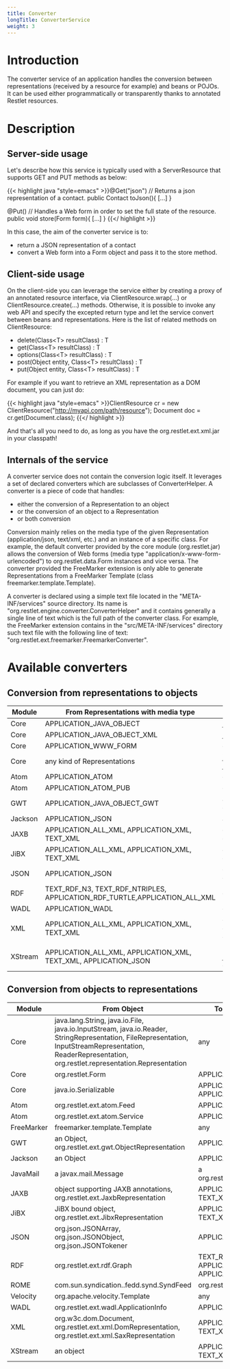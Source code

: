 ```yaml
---
title: Converter
longTitle: ConverterService
weight: 3
---
```

# Introduction

The converter service of an application handles the conversion between
representations (received by a resource for example) and beans or POJOs.
It can be used either programmatically or transparently thanks to
annotated Restlet resources.

# Description

## Server-side usage

Let's describe how this service is typically used with a ServerResource
that supports GET and PUT methods as below:

{{< highlight java "style=emacs" >}}@Get("json")
// Returns a json representation of a contact.
public Contact toJson(){
   [...]
}

@Put()
// Handles a Web form in order to set the full state of the resource.
public void store(Form form){
   [...]
}
{{</ highlight >}}

In this case, the aim of the converter service is to:

-   return a JSON representation of a contact
-   convert a Web form into a Form object and pass it to the store
    method.

## Client-side usage

On the client-side you can leverage the service either by creating a
proxy of an annotated resource interface, via ClientResource.wrap(...)
or ClientResource.create(...) methods. Otherwise, it is possible to
invoke any web API and specify the excepted return type and let the
service convert between beans and representations. Here is the list of
related methods on ClientResource:

-   delete(Class\<T\> resultClass) : T
-   get(Class\<T\> resultClass) : T
-   options(Class\<T\> resultClass) : T
-   post(Object entity, Class\<T\> resultClass) : T
-   put(Object entity, Class\<T\> resultClass) : T

For example if you want to retrieve an XML representation as a DOM
document, you can just do:

{{< highlight java "style=emacs" >}}ClientResource cr = new ClientResource("http://myapi.com/path/resource");
Document doc = cr.get(Document.class);
{{</ highlight >}}

And that's all you need to do, as long as you have the
org.restlet.ext.xml.jar in your classpath!

## Internals of the service

A converter service does not contain the conversion logic itself. It
leverages a set of declared converters which are subclasses of
ConverterHelper. A converter is a piece of code that handles:

-   either the conversion of a Representation to an object
-   or the conversion of an object to a Representation
-   or both conversion

Conversion mainly relies on the media type of the given Representation
(application/json, text/xml, etc.) and an instance of a specific class.
For example, the default converter provided by the core module
(org.restlet.jar) allows the conversion of Web forms (media type
"application/x-www-form-urlencoded") to org.restlet.data.Form instances
and vice versa. The converter provided the FreeMarker extension is only
able to generate Representations from a FreeMarker Template (class
freemarker.template.Template).

A converter is declared using a simple text file located in the
"META-INF/services" source directory. Its name is
"org.restlet.engine.converter.ConverterHelper" and it contains generally
a single line of text which is the full path of the converter class. For
example, the FreeMarker extension contains in the
"src/META-INF/services" directory such text file with the following line
of text: "org.restlet.ext.freemarker.FreemarkerConverter".

# Available converters

## Conversion from representations to objects

Module | From Representations with media type | To Object
------ | ------------------------------------ | ---------
Core | APPLICATION\_JAVA\_OBJECT | java.lang.Object
Core | APPLICATION\_JAVA\_OBJECT\_XML | java.lang.Object
Core | APPLICATION\_WWW\_FORM | org.restlet.Form
Core | any kind of Representations | java.lang.String, java.io.InputStream, java.io.Reader, java.nio.ReadableByteChannel
Atom | APPLICATION\_ATOM | org.restlet.ext.atom.Feed
Atom | APPLICATION\_ATOM\_PUB | org.restlet.ext.atom.Service
GWT | APPLICATION\_JAVA\_OBJECT\_GWT | an Object, org.restlet.ext.gwt.ObjectRepresentation
Jackson | APPLICATION\_JSON | an Object
JAXB | APPLICATION\_ALL\_XML, APPLICATION\_XML, TEXT\_XML | object supporting JAXB annotations, org.restlet.ext.JaxbRepresentation
JiBX | APPLICATION\_ALL\_XML, APPLICATION\_XML, TEXT\_XML | JiBX bound object, org.restlet.ext.JibxRepresentation
JSON | APPLICATION\_JSON | org.json.JSONArray, org.json.JSONObject, org.json.JSONTokener
RDF | TEXT\_RDF\_N3, TEXT\_RDF\_NTRIPLES, APPLICATION\_RDF\_TURTLE,APPLICATION\_ALL\_XML | org.restlet.ext.rdf.Graph
WADL | APPLICATION\_WADL | org.restlet.ext.wadl.ApplicationInfo
XML | APPLICATION\_ALL\_XML, APPLICATION\_XML, TEXT\_XML | org.w3c.dom.Document, org.restlet.ext.xml.DomRepresentation, org.restlet.ext.xml.SaxRepresentation
XStream | APPLICATION\_ALL\_XML, APPLICATION\_XML, TEXT\_XML, APPLICATION\_JSON | (requires Jettison dependency) java.lang.Object, org.restlet.ext.xstream.XStreamRepresentation

## Conversion from objects to representations

Module | From Object | To Representations with media type
------ | --------- | ------------------------------------
Core | java.lang.String, java.io.File, java.io.InputStream, java.io.Reader, StringRepresentation, FileRepresentation, InputStreamRepresentation, ReaderRepresentation, org.restlet.representation.Representation | any
Core | org.restlet.Form | APPLICATION\_WWW\_FORM
Core | java.io.Serializable | APPLICATION\_JAVA\_OBJECT, APPLICATION\_JAVA\_OBJECT\_XML
Atom | org.restlet.ext.atom.Feed | APPLICATION\_ATOM
Atom | org.restlet.ext.atom.Service | APPLICATION\_ATOM\_PUB
FreeMarker | freemarker.template.Template | any
GWT | an Object, org.restlet.ext.gwt.ObjectRepresentation | APPLICATION\_JAVA\_OBJECT\_GWT
Jackson | an Object | APPLICATION\_JSON
JavaMail | a javax.mail.Message | a org.restlet.ext.javamail.MessageRepresentation
JAXB | object supporting JAXB annotations, org.restlet.ext.JaxbRepresentation | APPLICATION\_ALL\_XML, APPLICATION\_XML, TEXT\_XML
JiBX | JiBX bound object, org.restlet.ext.JibxRepresentation | APPLICATION\_ALL\_XML, APPLICATION\_XML, TEXT\_XML
JSON | org.json.JSONArray, org.json.JSONObject, org.json.JSONTokener | APPLICATION\_JSON
RDF | org.restlet.ext.rdf.Graph | TEXT\_RDF\_N3, TEXT\_RDF\_NTRIPLES, APPLICATION\_RDF\_TURTLE, APPLICATION\_ALL\_XML
ROME | com.sun.syndication..fedd.synd.SyndFeed | org.restlet.ext.rome.SyndFeedRepresentation
Velocity | org.apache.velocity.Template | any
WADL | org.restlet.ext.wadl.ApplicationInfo | APPLICATION\_WADL
XML | org.w3c.dom.Document, org.restlet.ext.xml.DomRepresentation, org.restlet.ext.xml.SaxRepresentation | APPLICATION\_ALL\_XML, APPLICATION\_XML, TEXT\_XML
XStream | an object | APPLICATION\_ALL\_XML, APPLICATION\_XML, TEXT\_XML, APPLICATION\_JSON
